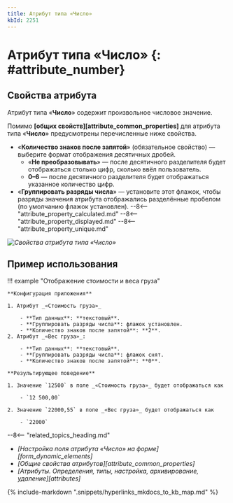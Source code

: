 ```yaml
---
title: Атрибут типа «Число»
kbId: 2251
---
```


# Атрибут типа «Число» {: #attribute_number}

## Свойства атрибута

Атрибут типа «**Число**» содержит произвольное числовое значение.

Помимо **[общих свойств][attribute_common_properties]** для атрибута типа «**Число**» предусмотрены перечисленные ниже свойства.

- «**Количество знаков после запятой**» (обязательное свойство) — выберите формат отображения десятичных дробей.
    - «**Не преобразовывать**» — после десятичного разделителя будет отображаться столько цифр, сколько ввёл пользователь.
    - **0–6** — после десятичного разделителя будет отображаться указанное количество цифр.
- «**Группировать разряды числа**» — установите этот флажок, чтобы разряды значения атрибута отображались разделённые пробелом (по умолчанию флажок установлен).
--8<-- "attribute_property_calculated.md"
--8<-- "attribute_property_displayed.md"
--8<-- "attribute_property_unique.md"

_![Свойства атрибута типа «Число»](img/attribute_number.png)_

## Пример использования

!!! example "Отображение стоимости и веса груза"

    **Конфигурация приложения**

    1. Атрибут _«Стоимость груза»_

        - **Тип данных**: **текстовый**.
        - **Группировать разряды числа**: флажок установлен.
        - **Количество знаков после запятой**: **2**.
    2. Атрибут _«Вес груза»_:

        - **Тип данных**: **текстовый**.
        - **Группировать разряды числа**: флажок снят.
        - **Количество знаков после запятой**: **0**.

    **Результирующее поведение**

    1. Значение `12500` в поле _«Стоимость груза»_ будет отображаться как

        - `12 500,00`

    2. Значение `22000,55` в поле _«Вес груза»_ будет отображаться как

        - `22000`

<div class="relatedTopics">

--8<-- "related_topics_heading.md"

- *[Настройка поля атрибута «Число» на форме][form_dynamic_elements]*
- *[Общие свойства атрибутов][attribute_common_properties]*
- *[Атрибуты. Определения, типы, настройка, архивирование, удаление][attributes]*

</div>


{% include-markdown ".snippets/hyperlinks_mkdocs_to_kb_map.md" %}
